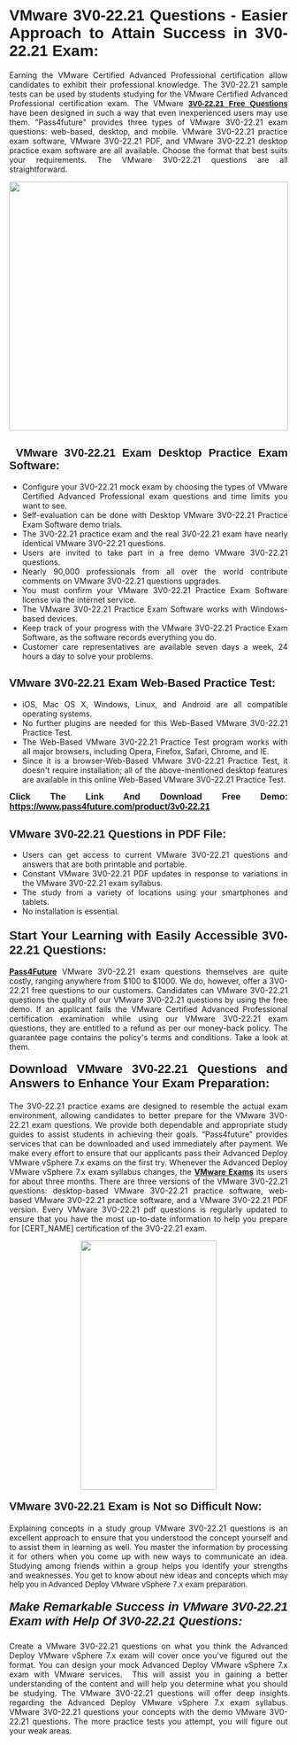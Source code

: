 <h1 style="text-align: justify;"><span style="font-family:Tahoma,Geneva,sans-serif;"><strong>VMware 3V0-22.21 Questions - Easier Approach to Attain Success in 3V0-22.21 Exam:</strong></span></h1>

<p style="text-align: justify;">Earning the VMware Certified Advanced Professional certification allow candidates to exhibit their professional knowledge. The 3V0-22.21 sample tests can be used by students studying for the VMware Certified Advanced Professional certification exam. The VMware <a href="https://www.pass4future.com/questions/vmware/3v0-22.21" target="_blank"><span style="font-family:Tahoma,Geneva,sans-serif;"><strong>3V0-22.21 Free Questions</strong></span></a> have been designed in such a way that even inexperienced users may use them. "Pass4future" provides three types of VMware 3V0-22.21 exam questions: web-based, desktop, and mobile. VMware 3V0-22.21 practice exam software, VMware 3V0-22.21 PDF, and VMware 3V0-22.21 desktop practice exam software are all available. Choose the format that best suits your requirements. The VMware 3V0-22.21 questions are all straightforward.</p>

<p style="text-align: justify;"><a href="https://www.pass4future.com/product/3v0-22.21" target="_blank"><img alt="" src="https://www.thequestionanswers.com/wp-content/uploads/2022/02/imgpsh_fullsize_anim-2.webp" style="width: 100%; height: 450px;" /></a></p>

<h2 style="text-align: justify;"><strong><span style="font-family:Tahoma,Geneva,sans-serif;"><span style="font-size:20px;"> VMware 3V0-22.21 Exam Desktop Practice Exam Software:</span></span></strong></h2>

<ul>
	<li style="text-align: justify;">Configure your 3V0-22.21 mock exam by choosing the types of VMware Certified Advanced Professional exam questions and time limits you want to see.</li>
	<li style="text-align: justify;">Self-evaluation can be done with Desktop VMware 3V0-22.21 Practice Exam Software demo trials.</li>
	<li style="text-align: justify;">The 3V0-22.21 practice exam and the real 3V0-22.21 exam have nearly identical VMware 3V0-22.21 questions.</li>
	<li style="text-align: justify;">Users are invited to take part in a free demo VMware 3V0-22.21 questions.</li>
	<li style="text-align: justify;">Nearly 90,000 professionals from all over the world contribute comments on VMware 3V0-22.21 questions upgrades.</li>
	<li style="text-align: justify;">You must confirm your VMware 3V0-22.21 Practice Exam Software license via the internet service.</li>
	<li style="text-align: justify;">The VMware 3V0-22.21 Practice Exam Software works with Windows-based devices.</li>
	<li style="text-align: justify;">Keep track of your progress with the VMware 3V0-22.21 Practice Exam Software, as the software records everything you do.</li>
	<li style="text-align: justify;">Customer care representatives are available seven days a week, 24 hours a day to solve your problems.</li>
</ul>

<h2 style="text-align: justify;"><span style="font-family:Tahoma,Geneva,sans-serif;"><strong><span style="font-size:20px;">VMware 3V0-22.21 Exam Web-Based Practice Test:</span></strong></span></h2>

<ul>
	<li style="text-align: justify;">iOS, Mac OS X, Windows, Linux, and Android are all compatible operating systems.</li>
	<li style="text-align: justify;">No further plugins are needed for this Web-Based VMware 3V0-22.21 Practice Test.</li>
	<li style="text-align: justify;">The Web-Based VMware 3V0-22.21 Practice Test program works with all major browsers, including Opera, Firefox, Safari, Chrome, and IE.</li>
	<li style="text-align: justify;">Since it is a browser-Web-Based VMware 3V0-22.21 Practice Test, it doesn't require installation; all of the above-mentioned desktop features are available in this online Web-Based VMware 3V0-22.21 Practice Test.</li>
</ul>

<p style="text-align: justify;"><span style="font-family:Tahoma,Geneva,sans-serif;"><span style="font-size:16px;"><strong>Click The Link And Download Free Demo:</strong></span></span> <a href="https://www.pass4future.com/product/3v0-22.21" target="_blank"><span style="font-family:Tahoma,Geneva,sans-serif;"><span style="font-size:16px;"><strong>https://www.pass4future.com/product/3v0-22.21</strong></span></span></a></p>

<h2 style="text-align: justify;"><strong><span style="font-family:Tahoma,Geneva,sans-serif;"><span style="font-size:20px;">VMware 3V0-22.21 Questions in PDF File:</span></span></strong></h2>

<ul>
	<li style="text-align: justify;">Users can get access to current VMware 3V0-22.21 questions and answers that are both printable and portable.</li>
	<li style="text-align: justify;">Constant VMware 3V0-22.21 PDF updates in response to variations in the VMware 3V0-22.21 exam syllabus.</li>
	<li style="text-align: justify;">The study from a variety of locations using your smartphones and tablets.</li>
	<li style="text-align: justify;">No installation is essential.</li>
</ul>

<h3 style="text-align: justify;"><span style="font-family:Tahoma,Geneva,sans-serif;"><strong><span style="font-size:22px;">Start Your Learning with Easily Accessible 3V0-22.21 Questions:</span></strong></span></h3>

<p style="text-align: justify;"><strong><a href="https://www.pass4future.com/" target="_blank">Pass4Future</a></strong> VMware 3V0-22.21 exam questions themselves are quite costly, ranging anywhere from $100 to $1000. We do, however, offer a 3V0-22.21 free questions to our customers. Candidates can VMware 3V0-22.21 questions the quality of our VMware 3V0-22.21 questions by using the free demo. If an applicant fails the VMware Certified Advanced Professional certification examination while using our VMware 3V0-22.21 exam questions, they are entitled to a refund as per our money-back policy. The guarantee page contains the policy's terms and conditions. Take a look at them.</p>

<h4 style="text-align: justify;"><strong><span style="font-family:Tahoma,Geneva,sans-serif;"><span style="font-size:22px;">Download VMware 3V0-22.21 Questions and Answers to Enhance Your Exam Preparation:</span></span></strong></h4>

<p style="text-align: justify;">The 3V0-22.21 practice exams are designed to resemble the actual exam environment, allowing candidates to better prepare for the VMware 3V0-22.21 exam questions. We provide both dependable and appropriate study guides to assist students in achieving their goals. “Pass4future” provides services that can be downloaded and used immediately after payment. We make every effort to ensure that our applicants pass their Advanced Deploy VMware vSphere 7.x exams on the first try. Whenever the Advanced Deploy VMware vSphere 7.x exam syllabus changes, the <strong><a href="https://www.pass4future.com/vmware" target="_blank">VMware Exams</a></strong> its users for about three months. There are three versions of the VMware 3V0-22.21 questions: desktop-based VMware 3V0-22.21 practice software, web-based VMware 3V0-22.21 practice software, and a VMware 3V0-22.21 PDF version. Every VMware 3V0-22.21 pdf questions is regularly updated to ensure that you have the most up-to-date information to help you prepare for [CERT_NAME] certification of the 3V0-22.21 exam.</p>

<p style="text-align: center;"><a href="https://www.pass4future.com/product/3v0-22.21" target="_blank"><img alt="" src="https://www.thequestionanswers.com/wp-content/uploads/2022/02/imgpsh_fullsize_anim-3.webp" style="width: 70%; height: 450px;" /></a></p>

<h4 style="text-align: justify;"><strong><span style="font-family:Tahoma,Geneva,sans-serif;"><span style="font-size:20px;">VMware 3V0-22.21 Exam is Not so Difficult Now:</span></span></strong></h4>

<p style="text-align: justify;">Explaining concepts in a study group VMware 3V0-22.21 questions is an excellent approach to ensure that you understood the concept yourself and to assist them in learning as well. You master the information by processing it for others when you come up with new ways to communicate an idea. Studying among friends within a group helps you identify your strengths and weaknesses. You get to know about new ideas and concepts <span style="font-family:Tahoma,Geneva,sans-serif;">which may help you in Advanced Deploy VMware vSphere 7.x exam preparation.</span></p>

<h5 style="text-align: justify;"><span style="font-family:Tahoma,Geneva,sans-serif;"><span style="font-size:22px;"><strong>Make Remarkable Success in VMware 3V0-22.21 Exam with Help Of 3V0-22.21 Questions:</strong></span></span></h5>

<p style="text-align: justify;">Create a VMware 3V0-22.21 questions on what you think the Advanced Deploy VMware vSphere 7.x exam will cover once you've figured out the format. You can design your mock Advanced Deploy VMware vSphere 7.x exam with VMware services.  This will assist you in gaining a better understanding of the content and will help you determine what you should be studying. The VMware 3V0-22.21 questions will offer deep insights regarding the Advanced Deploy VMware vSphere 7.x exam syllabus. VMware 3V0-22.21 questions your concepts with the demo VMware 3V0-22.21 questions. The more practice tests you attempt, you will figure out your weak areas.</p>
